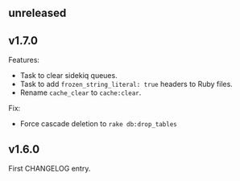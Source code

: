 ## unreleased

## v1.7.0

Features:
- Task to clear sidekiq queues.
- Task to add `frozen_string_literal: true` headers to Ruby files.
- Rename `cache_clear` to `cache:clear`.

Fix:
- Force cascade deletion to `rake db:drop_tables`

## v1.6.0

First CHANGELOG entry.
